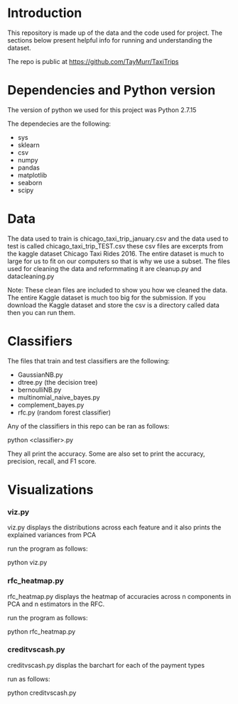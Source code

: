 # Introduction

This repository is made up of the data and the code used for project.
The sections below present helpful info for running and understanding
the dataset.

The repo is public at https://github.com/TayMurr/TaxiTrips

# Dependencies and Python version
The version of python we used for this project was Python 2.7.15

The dependecies are the following:
- sys
- sklearn
- csv
- numpy
- pandas
- matplotlib
- seaborn
- scipy

# Data

The data used to train is chicago_taxi_trip_january.csv 
and the data used to test is called chicago_taxi_trip_TEST.csv 
these csv files are excerpts from the kaggle dataset Chicago Taxi 
Rides 2016. The entire dataset is much to large for us to fit on 
our computers so that is why we use a subset. The files used for 
cleaning the data and reformmating it are cleanup.py and datacleaning.py 

Note: These clean files  are included to show you how we cleaned the data. The entire Kaggle
dataset is much too big for the submission. If you download the Kaggle dataset 
and store the csv is a directory called data then you can run them.

# Classifiers

The files that train and test classifiers are the following:
- GaussianNB.py
- dtree.py (the decision tree)
- bernoulliNB.py
- multinomial_naive_bayes.py
- complement_bayes.py
- rfc.py (random forest classifier)

Any of the classifiers in this repo can be ran as follows:

python \<classifier\>.py

They all print the accuracy. Some are also set to print the
accuracy, precision, recall, and F1 score.
 
# Visualizations

### viz.py

viz.py displays the distributions across each feature
and it also prints the explained variances from PCA

run the program as follows:

python viz.py

### rfc_heatmap.py

rfc_heatmap.py displays the heatmap of accuracies across
n components in PCA and n estimators in the RFC.

run the program as follows:

python rfc_heatmap.py

### creditvscash.py

creditvscash.py displas the barchart for each of the payment types

run as follows:

python creditvscash.py

 
